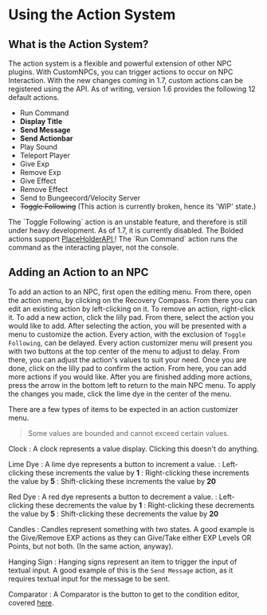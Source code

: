 # Using the Action System

## What is the Action System?
The action system is a flexible and powerful extension of other NPC plugins. With CustomNPCs, you can trigger actions
to occur on NPC Interaction. With the new changes coming in 1.7, custom actions can be registered using the API. As of
writing, version 1.6 provides the following 12 default actions.

- Run Command
- **Display Title**
- **Send Message**
- **Send Actionbar**
- Play Sound
- Teleport Player
- Give Exp
- Remove Exp
- Give Effect
- Remove Effect
- Send to Bungeecord/Velocity Server
- ~~Toggle Following~~  (This action is currently broken, hence its 'WIP' state.)

<warning>
    The `Toggle Following` action is an unstable feature, and therefore is still under heavy development.
As of 1.7, it is currently disabled.
</warning>
    <tip>
        The 
        <control>
            Bolded
        </control>
        actions support
        <a href="https://www.spigotmc.org/resources/placeholderapi.6245/">
            PlaceHolderAPI
        </a>
    !
</tip>
<tip>
    The `Run Command` action runs the command as the interacting player, not the console.
</tip>

## Adding an Action to an NPC
To add an action to an NPC, first open the editing menu. From there, open the action menu, by clicking on the Recovery
Compass. From there you can edit an existing action by left-clicking on it. To remove an action, right-click it. To
add a new action, click the lilly pad. From there, select the action you would like to add. After selecting the action,
you will be presented with a menu to customize the action. Every action, with the exclusion of `Toggle Following`, can
be delayed. Every action customizer menu will present you with two buttons at the top center of the menu to adjust to
delay. From there, you can adjust the action's values to suit your need. Once you are done, click on the lilly pad to 
confirm the action. From here, you can add more actions if you would like. After you are finished adding more actions,
press the arrow in the bottom left to return to the main NPC menu. To apply the changes you made, click the lime dye
in the center of the menu.

There are a few types of items to be expected in an action customizer menu.

> Some values are bounded and cannot exceed certain values.


Clock
: A clock represents a value display. Clicking this doesn't do anything.

Lime Dye
: A lime dye represents a button to increment a value.
: Left-clicking these increments the value by **1**
: Right-clicking these increments the value by **5**
: Shift-clicking these increments the value by **20**

Red Dye
: A red dye represents a button to decrement a value.
: Left-clicking these decrements the value by **1**
: Right-clicking these decrements the value by **5**
: Shift-clicking these decrements the value by **20**

Candles
: Candles represent something with two states. A good example is the Give/Remove EXP actions as they can Give/Take
either EXP Levels OR Points, but not both. (In the same action, anyway).

Hanging Sign
: Hanging signs represent an item to trigger the input of textual input. A good example of this is the `Send Message`
action, as it requires textual input for the message to be sent.

Comparator
: A Comparator is the button to get to the condition editor, covered [here](Using-Conditions-Within-Actions.md).
